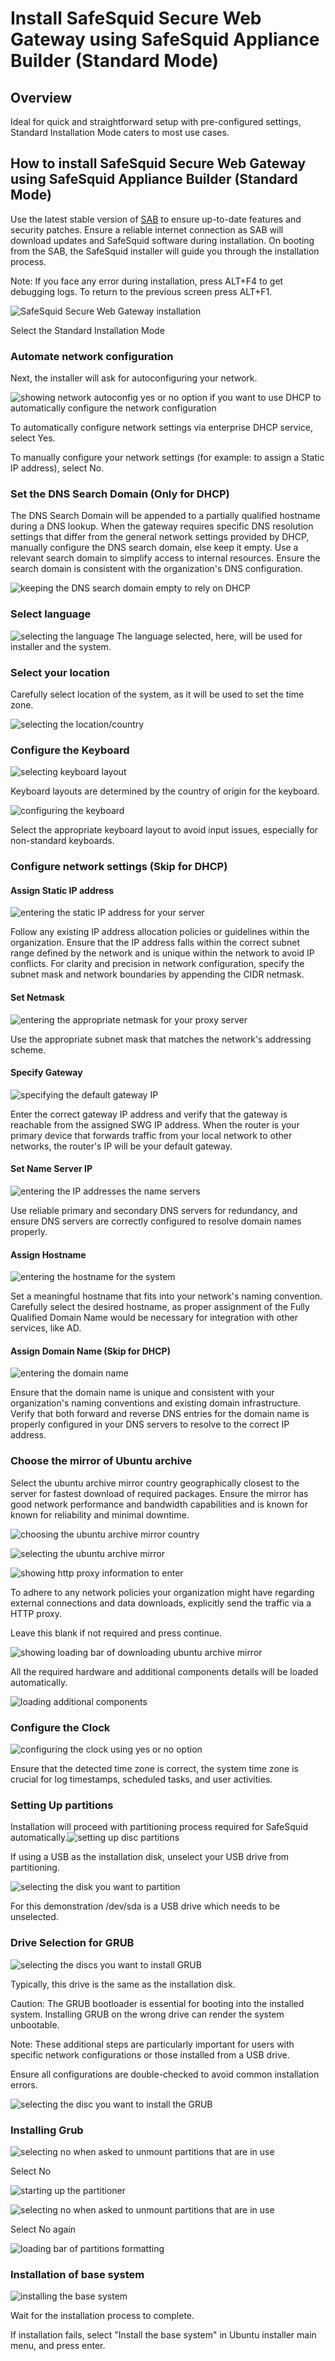 # Install SafeSquid Secure Web Gateway using SafeSquid Appliance Builder (Standard Mode)

## Overview

Ideal for quick and straightforward setup with pre-configured settings, Standard Installation Mode caters to most use cases.

## How to install SafeSquid Secure Web Gateway using SafeSquid Appliance Builder (Standard Mode)

Use the latest stable version of [SAB](https://downloads.safesquid.com/appliance/safesquid.iso) to ensure up-to-date features and security patches. Ensure a reliable internet connection as SAB will download updates and SafeSquid software during installation. On booting from the SAB, the SafeSquid installer will guide you through the installation process.

Note: If you face any error during installation, press ALT+F4 to get debugging logs. To return to the previous screen press ALT+F1.

![SafeSquid Secure Web Gateway installation ](/img/How_To/Install_SafeSquid_Secure_Web_Gateway_using_SafeSquid_Appliance_Builder_(Standard_Mode)/image1.webp)

Select the Standard Installation Mode

### Automate network configuration

Next, the installer will ask for autoconfiguring your network.

![showing network autoconfig yes or no option if you want to use DHCP to automatically configure the network configuration](/img/How_To/Install_SafeSquid_Secure_Web_Gateway_using_SafeSquid_Appliance_Builder_(Standard_Mode)/image2.webp)

To automatically configure network settings via enterprise DHCP service, select Yes.

To manually configure your network settings (for example: to assign a Static IP address), select No.

### Set the DNS Search Domain (Only for DHCP)

The DNS Search Domain will be appended to a partially qualified hostname during a DNS lookup. When the gateway requires specific DNS resolution settings that differ from the general network settings provided by DHCP, manually configure the DNS search domain, else keep it empty. Use a relevant search domain to simplify access to internal resources. Ensure the search domain is consistent with the organization's DNS configuration.

![keeping the DNS search domain empty to rely on DHCP](/img/How_To/Install_SafeSquid_Secure_Web_Gateway_using_SafeSquid_Appliance_Builder_(Standard_Mode)/image3.webp)

### Select language

![selecting the language ](/img/How_To/Install_SafeSquid_Secure_Web_Gateway_using_SafeSquid_Appliance_Builder_(Standard_Mode)/image4.webp) The language selected, here, will be used for installer and the system.

### Select your location

Carefully select location of the system, as it will be used to set the time zone.

![selecting the location/country](/img/How_To/Install_SafeSquid_Secure_Web_Gateway_using_SafeSquid_Appliance_Builder_(Standard_Mode)/image5.webp)

### Configure the Keyboard

![selecting keyboard layout](/img/How_To/Install_SafeSquid_Secure_Web_Gateway_using_SafeSquid_Appliance_Builder_(Standard_Mode)/image6.webp)

Keyboard layouts are determined by the country of origin for the keyboard.

![configuring the keyboard](/img/How_To/Install_SafeSquid_Secure_Web_Gateway_using_SafeSquid_Appliance_Builder_(Standard_Mode)/image7.webp)

Select the appropriate keyboard layout to avoid input issues, especially for non-standard keyboards.

### Configure network settings (Skip for DHCP)

#### Assign Static IP address

![entering the static IP address for your server](/img/How_To/Install_SafeSquid_Secure_Web_Gateway_using_SafeSquid_Appliance_Builder_(Standard_Mode)/image8.webp)

Follow any existing IP address allocation policies or guidelines within the organization. Ensure that the IP address falls within the correct subnet range defined by the network and is unique within the network to avoid IP conflicts. For clarity and precision in network configuration, specify the subnet mask and network boundaries by appending the CIDR netmask.

#### Set Netmask

![entering the appropriate netmask for your proxy server](/img/How_To/Install_SafeSquid_Secure_Web_Gateway_using_SafeSquid_Appliance_Builder_(Standard_Mode)/image9.webp)

Use the appropriate subnet mask that matches the network's addressing scheme.

#### Specify Gateway

![specifying the default gateway IP](/img/How_To/Install_SafeSquid_Secure_Web_Gateway_using_SafeSquid_Appliance_Builder_(Standard_Mode)/image10.webp)

Enter the correct gateway IP address and verify that the gateway is reachable from the assigned SWG IP address. When the router is your primary device that forwards traffic from your local network to other networks, the router's IP will be your default gateway.

#### Set Name Server IP

![entering the IP addresses the name servers](/img/How_To/Install_SafeSquid_Secure_Web_Gateway_using_SafeSquid_Appliance_Builder_(Standard_Mode)/image11.webp)

Use reliable primary and secondary DNS servers for redundancy, and ensure DNS servers are correctly configured to resolve domain names properly.

#### Assign Hostname

![entering the hostname for the system](/img/How_To/Install_SafeSquid_Secure_Web_Gateway_using_SafeSquid_Appliance_Builder_(Standard_Mode)/image12.webp)

Set a meaningful hostname that fits into your network's naming convention. Carefully select the desired hostname, as proper assignment of the Fully Qualified Domain Name would be necessary for integration with other services, like AD.

#### Assign Domain Name (Skip for DHCP)

![entering the domain name ](/img/How_To/Install_SafeSquid_Secure_Web_Gateway_using_SafeSquid_Appliance_Builder_(Standard_Mode)/image13.webp)

Ensure that the domain name is unique and consistent with your organization's naming conventions and existing domain infrastructure. Verify that both forward and reverse DNS entries for the domain name is properly configured in your DNS servers to resolve to the correct IP address.

### Choose the mirror of Ubuntu archive

Select the ubuntu archive mirror country geographically closest to the server for fastest download of required packages. Ensure the mirror has good network performance and bandwidth capabilities and is known for known for reliability and minimal downtime.

![choosing the ubuntu archive mirror country](/img/How_To/Install_SafeSquid_Secure_Web_Gateway_using_SafeSquid_Appliance_Builder_(Standard_Mode)/image14.webp)

![selecting the ubuntu archive mirror](/img/How_To/Install_SafeSquid_Secure_Web_Gateway_using_SafeSquid_Appliance_Builder_(Standard_Mode)/image15.webp)

![showing http proxy information to enter](/img/How_To/Install_SafeSquid_Secure_Web_Gateway_using_SafeSquid_Appliance_Builder_(Standard_Mode)/image16.webp)

To adhere to any network policies your organization might have regarding external connections and data downloads, explicitly send the traffic via a HTTP proxy.

Leave this blank if not required and press continue.

![showing loading bar of downloading ubuntu archive mirror](/img/How_To/Install_SafeSquid_Secure_Web_Gateway_using_SafeSquid_Appliance_Builder_(Standard_Mode)/image17.webp)

All the required hardware and additional components details will be loaded automatically.

![loading additional components](/img/How_To/Install_SafeSquid_Secure_Web_Gateway_using_SafeSquid_Appliance_Builder_(Standard_Mode)/image18.webp)

### Configure the Clock

![configuring the clock using yes or no option](/img/How_To/Install_SafeSquid_Secure_Web_Gateway_using_SafeSquid_Appliance_Builder_(Standard_Mode)/image19.webp)

Ensure that the detected time zone is correct, the system time zone is crucial for log timestamps, scheduled tasks, and user activities.

### Setting Up partitions

Installation will proceed with partitioning process required for SafeSquid automatically.![setting up disc partitions](/img/How_To/Install_SafeSquid_Secure_Web_Gateway_using_SafeSquid_Appliance_Builder_(Standard_Mode)/image20.webp)

If using a USB as the installation disk, unselect your USB drive from partitioning.

![selecting the disk you want to partition](/img/How_To/Install_SafeSquid_Secure_Web_Gateway_using_SafeSquid_Appliance_Builder_(Standard_Mode)/image21.webp)

For this demonstration /dev/sda is a USB drive which needs to be unselected.

### Drive Selection for GRUB

![selecting the discs you want to install GRUB](/img/How_To/Install_SafeSquid_Secure_Web_Gateway_using_SafeSquid_Appliance_Builder_(Standard_Mode)/image22.webp)

Typically, this drive is the same as the installation disk.

Caution: The GRUB bootloader is essential for booting into the installed system. Installing GRUB on the wrong drive can render the system unbootable.

Note: These additional steps are particularly important for users with specific network configurations or those installed from a USB drive.

Ensure all configurations are double-checked to avoid common installation errors.

![selecting the disc you want to install the GRUB ](/img/How_To/Install_SafeSquid_Secure_Web_Gateway_using_SafeSquid_Appliance_Builder_(Standard_Mode)/image23.webp)

### Installing Grub

![selecting no when asked to unmount partitions that are in use](/img/How_To/Install_SafeSquid_Secure_Web_Gateway_using_SafeSquid_Appliance_Builder_(Standard_Mode)/image24.webp)

Select No

![starting up the partitioner](/img/How_To/Install_SafeSquid_Secure_Web_Gateway_using_SafeSquid_Appliance_Builder_(Standard_Mode)/image25.webp)

![selecting no when asked to unmount partitions that are in use ](/img/How_To/Install_SafeSquid_Secure_Web_Gateway_using_SafeSquid_Appliance_Builder_(Standard_Mode)/image26.webp)

Select No again

![loading bar of partitions formatting](/img/How_To/Install_SafeSquid_Secure_Web_Gateway_using_SafeSquid_Appliance_Builder_(Standard_Mode)/image27.webp)

### Installation of base system

![installing the base system](/img/How_To/Install_SafeSquid_Secure_Web_Gateway_using_SafeSquid_Appliance_Builder_(Standard_Mode)/image28.webp)

Wait for the installation process to complete.

If installation fails, select "Install the base system" in Ubuntu installer main menu, and press enter.

